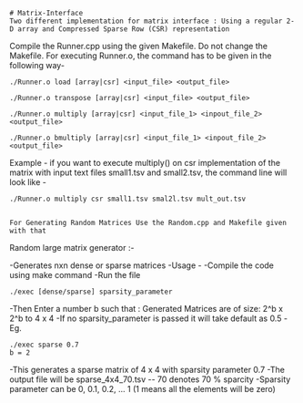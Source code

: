 ~~~~~~~~~~~~~~~~~~~~~~~~~~~~~~~~~~~~~~~~~~~~~~~~~~~~~~~~~~~~~~~~~~~~~~~~~~~~~~~~~~~~~~~
# Matrix-Interface
Two different implementation for matrix interface : Using a regular 2-D array and Compressed Sparse Row (CSR) representation 
~~~~~~~~~~~~~~~~~~~~~~~~~~~~~~~~~~~~~~~~~~~~~~~~~~~~~~~~~~~~~~~~~~~~~~~~~~~~~~~~~~~~~~~

Compile the Runner.cpp using the given Makefile.
Do not change the Makefile.
For executing Runner.o, the command has to be given in the following way-

	./Runner.o load [array|csr] <input_file> <output_file>

	./Runner.o transpose [array|csr] <input_file> <output_file>

	./Runner.o multiply [array|csr] <input_file_1> <inpout_file_2> <output_file>

	./Runner.o bmultiply [array|csr] <input_file_1> <inpout_file_2> <output_file>

Example - if you want to execute multiply() on csr implementation of the matrix with
input text files small1.tsv and small2.tsv, the command line will look like -

	./Runner.o multiply csr small1.tsv smal2l.tsv mult_out.tsv



~~~~~~~~~~~~~~~~~~~~~~~~~~~~~~~~~~~~~~~~~~~~~~~~~~~~~~~~~~~~~~~~~~~~~~~~~~~~~~~~~~~~~~~

For Generating Random Matrices Use the Random.cpp and Makefile given with that

~~~~~~~~~~~~~~~~~~~~~~~~~~~~~~~~~~~~~~~~~~~~~~~~~~~~~~~~~~~~~~~~~~~~~~~~~~~~~~~~~~~~~~~

Random large matrix generator :-

-Generates nxn dense or sparse matrices 
-Usage - 
-Compile the code using make command 
-Run the file

	./exec [dense/sparse] sparsity_parameter

-Then Enter a number b such that 
             : Generated Matrices are of size: 2^b x 2^b to 4 x 4
-If no sparsity_parameter is passed it will take default as 0.5
-Eg.

	./exec sparse 0.7
	b = 2

-This generates a sparse matrix of 4 x 4 with sparsity parameter 0.7
-The output file will be sparse_4x4_70.tsv -- 70 denotes 70 % sparcity
-Sparsity parameter can be 0, 0.1, 0.2, ... 1 (1 means all the elements will be zero)

